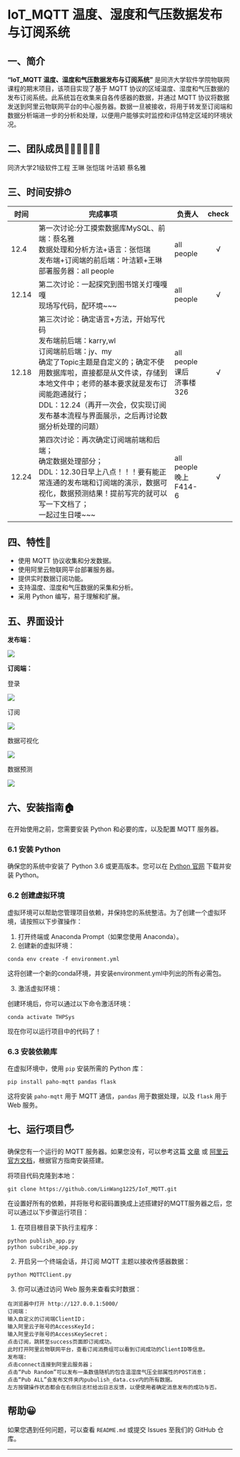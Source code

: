 # IoT_MQTT 温度、湿度和气压数据发布与订阅系统

## 一、简介

**“IoT_MQTT 温度、湿度和气压数据发布与订阅系统”** 是同济大学软件学院物联网课程的期末项目，该项目实现了基于 MQTT 协议的区域温度、湿度和气压数据的发布订阅系统。此系统旨在收集来自各传感器的数据，并通过 MQTT 协议将数据发送到阿里云物联网平台的中心服务器。数据一旦被接收，将用于转发至订阅端和数据分析端进一步的分析和处理，以便用户能够实时监控和评估特定区域的环境状况。

## 二、团队成员👭👩🏻‍🤝‍👩🏻
同济大学21级软件工程 王琳 张恺瑞 叶洁颖 蔡名雅

## 三、时间安排⏱

| 时间  | 完成事项                                                     | 负责人                           | check |
| ----- | ------------------------------------------------------------ | -------------------------------------- | :---: |
| 12.4  | 第一次讨论:分工摸索数据库MySQL、前端：蔡名雅<br>数据处理和分析方法+语言：张恺瑞<br>发布端+订阅端的前后端：叶洁颖+王琳<br>部署服务器：all people | all people                       |   √   |
| 12.14 | 第二次讨论：一起探究到图书馆关灯嘎嘎嘎<br>现场写代码，配环境~~~ | all people                       |   √   |
| 12.18 | 第三次讨论：确定语言+方法，开始写代码<br>发布端前后端：karry,wl<br>订阅端前后端：jy、my<br>确定了Topic主题是自定义的；确定不使用数据库啦，直接都是从文件读，存储到本地文件中；老师的基本要求就是发布订阅能跑通就行；<br>DDL：12.24（再开一次会，仅实现订阅发布基本流程与界面展示，之后再讨论数据分析处理的问题） | all people<br>课后 <br>济事楼326 |   √   |
| 12.24 | 第四次讨论：再次确定订阅端前端和后端；<br>确定数据处理部分；<br>DDL：12.30日早上八点！！！要有能正常连通的发布端和订阅端的演示，数据可视化，数据预测结果！提前写完的就可以写一下文档了；<br>一起过生日喽~~~ | all people<br>晚上<br>F414-6             |   √   |



## 四、特性🎈

- 使用 MQTT 协议收集和分发数据。
- 使用阿里云物联网平台部署服务器。
- 提供实时数据订阅功能。
- 支持温度、湿度和气压数据的采集和分析。
- 采用 Python 编写，易于理解和扩展。



## 五、界面设计

**发布端：**

![](img\publish.png)

**订阅端：**

登录

![](img\login.png)

订阅

![](img\subscribe.png)

数据可视化

![](img\visualization.png)

数据预测

![](img\image.png)



## 六、安装指南:house:

在开始使用之前，您需要安装 Python 和必要的库，以及配置 MQTT 服务器。

### 6.1 安装 Python

确保您的系统中安装了 Python 3.6 或更高版本。您可以在 [Python 官网](https://www.python.org/downloads/) 下载并安装 Python。

### 6.2 创建虚拟环境

虚拟环境可以帮助您管理项目依赖，并保持您的系统整洁。为了创建一个虚拟环境，请按照以下步骤操作：

1. 打开终端或 Anaconda Prompt（如果您使用 Anaconda）。
2. 创建新的虚拟环境：

```shell
conda env create -f environment.yml
```

这将创建一个新的conda环境，并安装environment.yml中列出的所有必需包。

3. 激活虚拟环境：
   

创建环境后，你可以通过以下命令激活环境：

```shell
conda activate THPSys
```

现在你可以运行项目中的代码了！

### 6.3 安装依赖库

在虚拟环境中，使用 `pip` 安装所需的 Python 库：

```shell
pip install paho-mqtt pandas flask
```

这将安装 `paho-mqtt` 用于 MQTT 通信，`pandas` 用于数据处理，以及 `flask` 用于 Web 服务。



## 七、运行项目🖐

确保您有一个运行的 MQTT 服务器。如果您没有，可以参考这篇 [文章](https://blog.csdn.net/wwwqqq2014/article/details/121079802) 或 [阿里云官方文档](https://help.aliyun.com/zh/iot/?spm=a2c4g.11186623.0.0.59e82028GocuBE)，根据官方指南安装搭建。

将项目代码克隆到本地：

```shell
git clone https://github.com/LinWang1225/IoT_MQTT.git
```

在设置好所有的依赖，并将账号和密码置换成上述搭建好的MQTT服务器之后，您可以通过以下步骤运行项目：

1. 在项目根目录下执行主程序：

```shell
python publish_app.py
python subcribe_app.py
```

2. 开启另一个终端会话，并订阅 MQTT 主题以接收传感器数据：

```shell
python MQTTClient.py
```

3. 你可以通过访问 Web 服务来查看实时数据：

```shell
在浏览器中打开 http://127.0.0.1:5000/
订阅端：
输入自定义的订阅端ClientID；
输入阿里云子账号的AccessKeyId；
输入阿里云子账号的AccessKeySecret；
点击订阅，跳转至success页面即订阅成功。
此时打开阿里云物联网平台，查看订阅消费组可以看到订阅成功的ClientID等信息。
发布端:
点击connect连接到阿里云服务器；
点击“Pub Random”可以发布一条数值随机的包含温湿度气压全部属性的POST消息；
点击“Pub ALL”会发布文件夹内pubulish_data.csv内的所有数据。
左方按键操作状态都会在右侧日志栏给出日志反馈，以便使用者确定消息发布的成功与否。
```



## 帮助😀

如果您遇到任何问题，可以查看 `README.md` 或提交 Issues 至我们的 GitHub 仓库。

---
